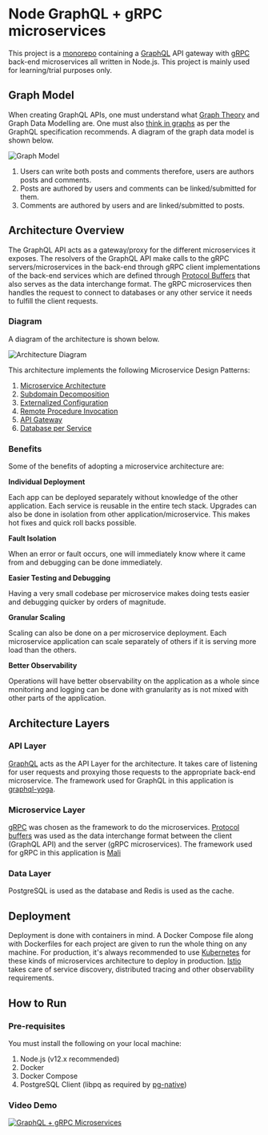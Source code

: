 # Node GraphQL + gRPC microservices

This project is a [monorepo](https://gomonorepo.org/) containing a [GraphQL](https://graphql.org/) API gateway with [gRPC](https://grpc.io/) back-end microservices all written in Node.js. This project is mainly used for learning/trial purposes only.

## Graph Model

When creating GraphQL APIs, one must understand what [Graph Theory](https://en.wikipedia.org/wiki/Graph_theory) and Graph Data Modelling are. One must also [think in graphs](https://graphql.org/learn/thinking-in-graphs/) as per the GraphQL specification recommends. A diagram of the graph data model is shown below.

![Graph Model](https://raw.githubusercontent.com/benjsicam/nodejs-graphql-microservices/master/docs/img/graph-model.png)

1. Users can write both posts and comments therefore, users are authors posts and comments.
2. Posts are authored by users and comments can be linked/submitted for them.
3. Comments are authored by users and are linked/submitted to posts.

## Architecture Overview
 
The GraphQL API acts as a gateway/proxy for the different microservices it exposes. The resolvers of the GraphQL API make calls to the gRPC servers/microservices in the back-end through gRPC client implementations of the back-end services which are defined through [Protocol Buffers](https://developers.google.com/protocol-buffers/) that also serves as the data interchange format. The gRPC microservices then handles the request to connect to databases or any other service it needs to fulfill the client requests.

### Diagram

A diagram of the architecture is shown below.

![Architecture Diagram](https://raw.githubusercontent.com/benjsicam/nodejs-graphql-microservices/master/docs/img/archi-diagram.png)

This architecture implements the following Microservice Design Patterns:

1. [Microservice Architecture](https://microservices.io/patterns/microservices.html)
2. [Subdomain Decomposition](https://microservices.io/patterns/decomposition/decompose-by-subdomain.html)
3. [Externalized Configuration](https://microservices.io/patterns/externalized-configuration.html)
4. [Remote Procedure Invocation](https://microservices.io/patterns/communication-style/rpi.html)
5. [API Gateway](https://microservices.io/patterns/apigateway.html)
6. [Database per Service](https://microservices.io/patterns/data/database-per-service.html)

### Benefits

Some of the benefits of adopting a microservice architecture are:

**Individual Deployment**

Each app can be deployed separately without knowledge of the other application. Each service is reusable in the entire tech stack. Upgrades can also be done in isolation from other application/microservice. This makes hot fixes and quick roll backs possible.

**Fault Isolation**

When an error or fault occurs, one will immediately know where it came from and debugging can be done immediately.

**Easier Testing and Debugging**

Having a very small codebase per microservice makes doing tests easier and debugging quicker by orders of magnitude.

**Granular Scaling**

Scaling can also be done on a per microservice deployment. Each microservice application can scale separately of others if it is serving more load than the others.

**Better Observability**

Operations will have better observability on the application as a whole since monitoring and logging can be done with granularity as is not mixed with other parts of the application.

## Architecture Layers

### API Layer

[GraphQL](https://graphql.org/) acts as the API Layer for the architecture. It takes care of listening for user requests and proxying those requests to the appropriate back-end microservice. The framework used for GraphQL in this application is [graphql-yoga](https://github.com/prisma/graphql-yoga).

### Microservice Layer

[gRPC](https://grpc.io/) was chosen as the framework to do the microservices. [Protocol buffers](https://developers.google.com/protocol-buffers/) was used as the data interchange format between the client (GraphQL API) and the server (gRPC microservices). The framework used for gRPC in this application is [Mali](https://mali.js.org/)

### Data Layer

PostgreSQL is used as the database and Redis is used as the cache.

## Deployment

Deployment is done with containers in mind. A Docker Compose file along with Dockerfiles for each project are given to run the whole thing on any machine. For production, it's always recommended to use [Kubernetes](https://kubernetes.io/) for these kinds of microservices architecture to deploy in production. [Istio](https://istio.io/) takes care of service discovery, distributed tracing and other observability requirements.

## How to Run

### Pre-requisites

You must install the following on your local machine:

1. Node.js (v12.x recommended)
2. Docker
3. Docker Compose
4. PostgreSQL Client (libpq as required by [pg-native](https://www.npmjs.com/package/pg-native#install))

### Video Demo

[![GraphQL + gRPC Microservices](https://raw.githubusercontent.com/benjsicam/nodejs-graphql-microservices/master/docs/img/vid-preview.jpg)](https://youtu.be/SuH2K92FOaE)
